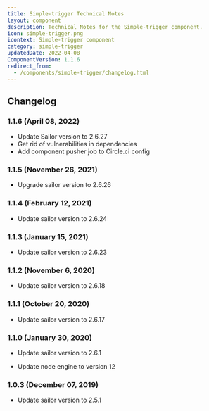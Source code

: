 ```yaml
---
title: Simple-trigger Technical Notes
layout: component
description: Technical Notes for the Simple-trigger component.
icon: simple-trigger.png
icontext: Simple-trigger component
category: simple-trigger
updatedDate: 2022-04-08
ComponentVersion: 1.1.6
redirect_from:
  - /components/simple-trigger/changelog.html
---
```


## Changelog

### 1.1.6 (April 08, 2022)

* Update Sailor version to 2.6.27
* Get rid of vulnerabilities in dependencies
* Add component pusher job to Circle.ci config

### 1.1.5 (November 26, 2021)

* Upgrade sailor version to 2.6.26

### 1.1.4 (February 12, 2021)

* Update sailor version to 2.6.24

### 1.1.3 (January 15, 2021)

* Update sailor version to 2.6.23

### 1.1.2 (November 6, 2020)

* Update sailor version to 2.6.18

### 1.1.1 (October 20, 2020)

* Update sailor version to 2.6.17

### 1.1.0 (January 30, 2020)

* Update sailor version to 2.6.1

* Update node engine to version 12

### 1.0.3 (December 07, 2019)

* Update sailor version to 2.5.1
